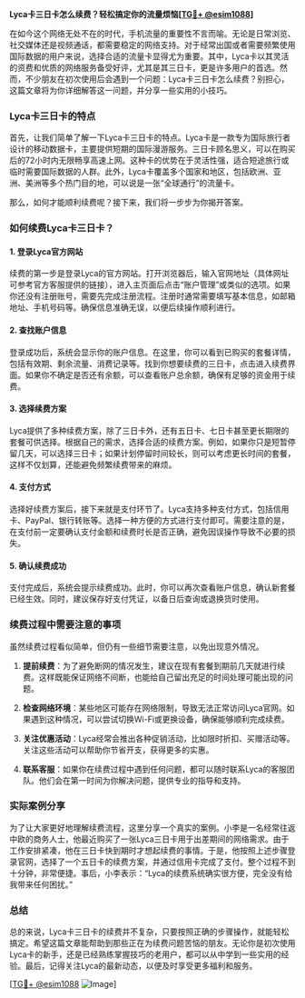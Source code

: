 **Lyca卡三日卡怎么续费？轻松搞定你的流量烦恼[[TG💪+ @esim1088](https://t.me/s/esim1088)]**

在如今这个网络无处不在的时代，手机流量的重要性不言而喻。无论是日常浏览、社交媒体还是视频通话，都需要稳定的网络支持。对于经常出国或者需要频繁使用国际数据的用户来说，选择合适的流量卡显得尤为重要。其中，Lyca卡以其灵活的资费和优质的网络服务备受好评，尤其是其三日卡，更是许多用户的首选。然而，不少朋友在初次使用后会遇到一个问题：Lyca卡三日卡怎么续费？别担心，这篇文章将为你详细解答这一问题，并分享一些实用的小技巧。

### Lyca卡三日卡的特点

首先，让我们简单了解一下Lyca卡三日卡的特点。Lyca卡是一款专为国际旅行者设计的移动数据卡，主要提供短期的国际漫游服务。三日卡顾名思义，可以在购买后的72小时内无限畅享高速上网。这种卡的优势在于灵活性强，适合短途旅行或临时需要国际数据的人群。此外，Lyca卡覆盖多个国家和地区，包括欧洲、亚洲、美洲等多个热门目的地，可以说是一张“全球通行”的流量卡。

那么，如何才能顺利续费呢？接下来，我们将一步步为你揭开答案。

### 如何续费Lyca卡三日卡？

#### 1. 登录Lyca官方网站

续费的第一步是登录Lyca的官方网站。打开浏览器后，输入官网地址（具体网址可参考官方客服提供的链接），进入主页面后点击“账户管理”或类似的选项。如果你还没有注册账号，需要先完成注册流程。注册时通常需要填写基本信息，如邮箱地址、手机号码等。确保信息准确无误，以便后续操作顺利进行。

#### 2. 查找账户信息

登录成功后，系统会显示你的账户信息。在这里，你可以看到已购买的套餐详情，包括有效期、剩余流量、消费记录等。找到你想要续费的三日卡，点击进入续费界面。如果你不确定是否还有余额，可以查看账户总余额，确保有足够的资金用于续费。

#### 3. 选择续费方案

Lyca提供了多种续费方案，除了三日卡外，还有五日卡、七日卡甚至更长期限的套餐可供选择。根据自己的需求，选择合适的续费方案。例如，如果你只是短暂停留几天，可以选择三日卡；如果计划停留时间较长，则可以考虑更长时间的套餐，这样不仅划算，还能避免频繁续费带来的麻烦。

#### 4. 支付方式

选择好续费方案后，接下来就是支付环节了。Lyca支持多种支付方式，包括信用卡、PayPal、银行转账等。选择一种方便的方式进行支付即可。需要注意的是，在支付前一定要确认支付金额和续费时长是否正确，避免因误操作导致不必要的损失。

#### 5. 确认续费成功

支付完成后，系统会提示续费成功。此时，你可以再次查看账户信息，确认新套餐已经生效。同时，建议保存好支付凭证，以备日后查询或退换货时使用。

### 续费过程中需要注意的事项

虽然续费过程看似简单，但仍有一些细节需要注意，以免出现意外情况。

1. **提前续费**：为了避免断网的情况发生，建议在现有套餐到期前几天就进行续费。这样既能保证网络不间断，也能给自己留出充足的时间处理可能出现的问题。

2. **检查网络环境**：某些地区可能存在网络限制，导致无法正常访问Lyca官网。如果遇到这种情况，可以尝试切换Wi-Fi或更换设备，确保能够顺利完成续费。

3. **关注优惠活动**：Lyca经常会推出各种促销活动，比如限时折扣、买赠活动等。关注这些活动可以帮助你节省开支，获得更多的实惠。

4. **联系客服**：如果你在续费过程中遇到任何问题，都可以随时联系Lyca的客服团队。他们会在第一时间为你解决问题，提供专业的指导和支持。

### 实际案例分享

为了让大家更好地理解续费流程，这里分享一个真实的案例。小李是一名经常往返中欧的商务人士，他最近购买了一张Lyca三日卡用于出差期间的网络需求。由于工作安排紧凑，他在三日卡快到期时才想起续费的事情。于是，他按照上述步骤登录官网，选择了一个五日卡的续费方案，并通过信用卡完成了支付。整个过程不到十分钟，非常便捷。事后，小李表示：“Lyca的续费系统确实很方便，完全没有给我带来任何困扰。”

### 总结

总的来说，Lyca卡三日卡的续费并不复杂，只要按照正确的步骤操作，就能轻松搞定。希望这篇文章能帮助到那些正在为续费问题苦恼的朋友。无论你是初次使用Lyca卡的新手，还是已经熟练掌握技巧的老用户，都可以从中学到一些实用的经验。最后，记得关注Lyca的最新动态，以便及时享受更多福利和服务。

[[TG💪+ @esim1088](https://t.me/s/esim1088) ![Image](https://i.postimg.cc/4NQfJmqS/Snipaste-2025-05-13-00-14-12.png)]